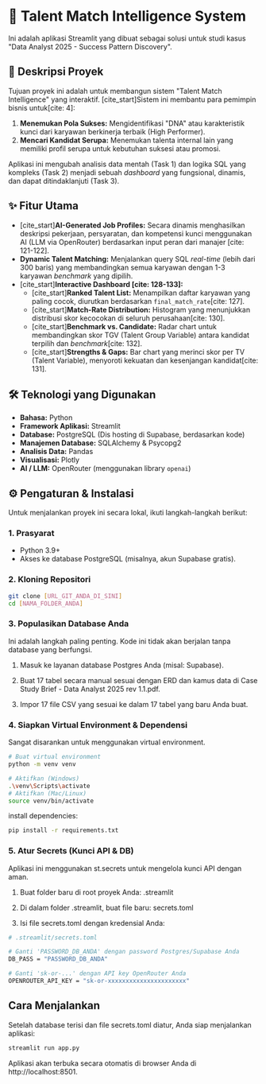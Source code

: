 # 🚀 Talent Match Intelligence System

Ini adalah aplikasi Streamlit yang dibuat sebagai solusi untuk studi kasus "Data Analyst 2025 - Success Pattern Discovery".

## 🎯 Deskripsi Proyek

Tujuan proyek ini adalah untuk membangun sistem "Talent Match Intelligence" yang interaktif. [cite_start]Sistem ini membantu para pemimpin bisnis untuk[cite: 4]:
1.  **Menemukan Pola Sukses:** Mengidentifikasi "DNA" atau karakteristik kunci dari karyawan berkinerja terbaik (High Performer).
2.  **Mencari Kandidat Serupa:** Menemukan talenta internal lain yang memiliki profil serupa untuk kebutuhan suksesi atau promosi.

Aplikasi ini mengubah analisis data mentah (Task 1) dan logika SQL yang kompleks (Task 2) menjadi sebuah *dashboard* yang fungsional, dinamis, dan dapat ditindaklanjuti (Task 3).

## ✨ Fitur Utama

* [cite_start]**AI-Generated Job Profiles:** Secara dinamis menghasilkan deskripsi pekerjaan, persyaratan, dan kompetensi kunci menggunakan AI (LLM via OpenRouter) berdasarkan input peran dari manajer [cite: 121-122].
* **Dynamic Talent Matching:** Menjalankan query SQL *real-time* (lebih dari 300 baris) yang membandingkan semua karyawan dengan 1-3 karyawan *benchmark* yang dipilih.
* [cite_start]**Interactive Dashboard [cite: 128-133]:**
    * [cite_start]**Ranked Talent List:** Menampilkan daftar karyawan yang paling cocok, diurutkan berdasarkan `final_match_rate`[cite: 127].
    * [cite_start]**Match-Rate Distribution:** Histogram yang menunjukkan distribusi skor kecocokan di seluruh perusahaan[cite: 130].
    * [cite_start]**Benchmark vs. Candidate:** Radar chart untuk membandingkan skor TGV (Talent Group Variable) antara kandidat terpilih dan *benchmark*[cite: 132].
    * [cite_start]**Strengths & Gaps:** Bar chart yang merinci skor per TV (Talent Variable), menyoroti kekuatan dan kesenjangan kandidat[cite: 131].

## 🛠️ Teknologi yang Digunakan

* **Bahasa:** Python
* **Framework Aplikasi:** Streamlit
* **Database:** PostgreSQL (Dis hosting di Supabase, berdasarkan kode)
* **Manajemen Database:** SQLAlchemy & Psycopg2
* **Analisis Data:** Pandas
* **Visualisasi:** Plotly
* **AI / LLM:** OpenRouter (menggunakan library `openai`)

## ⚙️ Pengaturan & Instalasi

Untuk menjalankan proyek ini secara lokal, ikuti langkah-langkah berikut:

### 1. Prasyarat
* Python 3.9+
* Akses ke database PostgreSQL (misalnya, akun Supabase gratis).

### 2. Kloning Repositori
```bash
git clone [URL_GIT_ANDA_DI_SINI]
cd [NAMA_FOLDER_ANDA]
```

### 3. Populasikan Database Anda
Ini adalah langkah paling penting. Kode ini tidak akan berjalan tanpa database yang berfungsi.

1. Masuk ke layanan database Postgres Anda (misal: Supabase).

2. Buat 17 tabel secara manual sesuai dengan ERD dan kamus data di Case Study Brief - Data Analyst 2025 rev 1.1.pdf.

3. Impor 17 file CSV yang sesuai ke dalam 17 tabel yang baru Anda buat.

### 4. Siapkan Virtual Environment & Dependensi
Sangat disarankan untuk menggunakan virtual environment.

```bash
# Buat virtual environment
python -m venv venv

# Aktifkan (Windows)
.\venv\Scripts\activate
# Aktifkan (Mac/Linux)
source venv/bin/activate
```
install dependencies:

```bash
pip install -r requirements.txt
```

### 5. Atur Secrets (Kunci API & DB)
Aplikasi ini menggunakan st.secrets untuk mengelola kunci API dengan aman.

1. Buat folder baru di root proyek Anda: .streamlit

2. Di dalam folder .streamlit, buat file baru: secrets.toml

3. Isi file secrets.toml dengan kredensial Anda:

```bash
# .streamlit/secrets.toml

# Ganti 'PASSWORD_DB_ANDA' dengan password Postgres/Supabase Anda
DB_PASS = "PASSWORD_DB_ANDA"

# Ganti 'sk-or-...' dengan API key OpenRouter Anda
OPENROUTER_API_KEY = "sk-or-xxxxxxxxxxxxxxxxxxxxxx"
```

## Cara Menjalankan

Setelah database terisi dan file secrets.toml diatur, Anda siap menjalankan aplikasi:

```bash
streamlit run app.py
```

Aplikasi akan terbuka secara otomatis di browser Anda di http://localhost:8501.